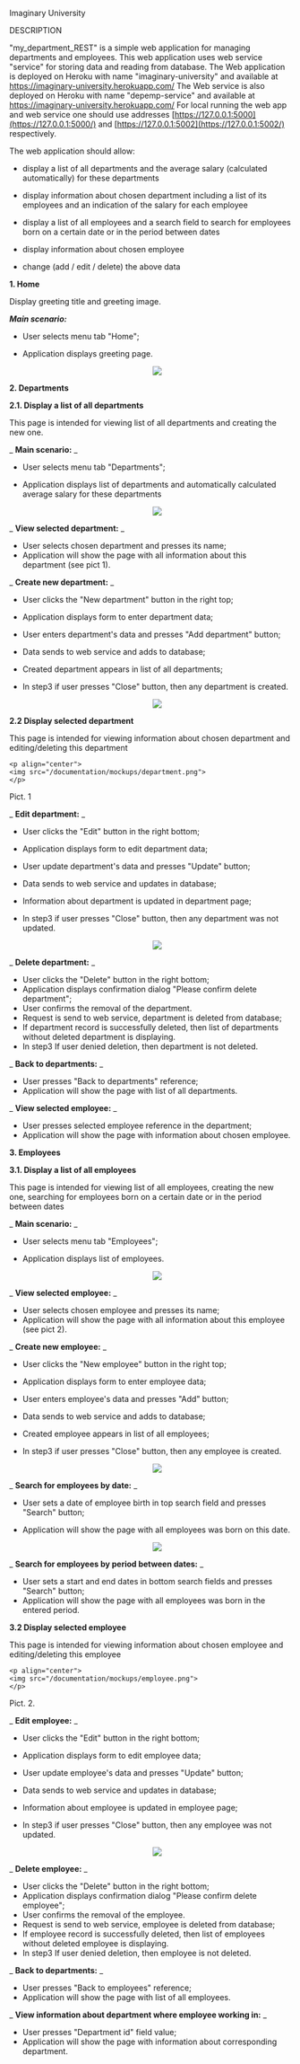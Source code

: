 Imaginary University

DESCRIPTION

&quot;my\_department\_REST&quot; is a simple web application for managing departments and employees. This web application uses web service &quot;service&quot; for storing data and reading from database. The Web application is deployed on Heroku with name &quot;imaginary-university&quot; and available at https://imaginary-university.herokuapp.com/ The Web service is also deployed on Heroku with name &quot;depemp-service&quot; and available at https://imaginary-university.herokuapp.com/ For local running the web app and web service one should use addresses [https://127.0.0.1:5000](https://127.0.0.1:5000/) and [https://127.0.0.1:5002](https://127.0.0.1:5002/) respectively.

The web application should allow:

- display a list of all departments and the average salary (calculated automatically) for these departments

- display information about chosen department including a list of its employees and an indication of the salary for each employee

- display a list of all employees and a search field to search for employees born on a certain date or in the period between dates

- display information about chosen employee

- change (add / edit / delete) the above data

**1. Home**

Display greeting title and greeting image.

_**Main scenario:**_

- User selects menu tab &quot;Home&quot;;
- Application displays greeting page.

    <p align="center">
    <img src="/documentation/mockups/home_page.png">
    </p>

**2. Departments**

**2.1. Display a list of all departments**

This page is intended for viewing list of all departments and creating the new one.

_ **Main scenario:** _

- User selects menu tab &quot;Departments&quot;;
- Application displays list of departments and automatically calculated average salary for these departments

    <p align="center">
    <img src="/documentation/mockups/departments_list.png">
    </p>

_ **View selected department:** _

- User selects chosen department and presses its name;
- Application will show the page with all information about this department (see pict 1).

_ **Create new department:** _

- User clicks the &quot;New department&quot; button in the right top;
- Application displays form to enter department data;
- User enters department&#39;s data and presses &quot;Add department&quot; button;
- Data sends to web service and adds to database;
- Created department appears in list of all departments;
- In step3 if user presses &quot;Close&quot; button, then any department is created.

    <p align="center">
    <img src="/documentation/mockups/add_department.png">
    </p>

**2.2 Display selected department**

This page is intended for viewing information about chosen department and editing/deleting this department

    <p align="center">
    <img src="/documentation/mockups/department.png">
    </p>

Pict. 1

_ **Edit department:** _

- User clicks the &quot;Edit&quot; button in the right bottom;
- Application displays form to edit department data;
- User update department&#39;s data and presses &quot;Update&quot; button;
- Data sends to web service and updates in database;
- Information about department is updated in department page;
- In step3 if user presses &quot;Close&quot; button, then any department was not updated. 

    <p align="center">
    <img src="/documentation/mockups/update_department.png">
    </p>

_ **Delete department:** _

- User clicks the &quot;Delete&quot; button in the right bottom;
- Application displays confirmation dialog &quot;Please confirm delete department&quot;;
- User confirms the removal of the department.
- Request is send to web service, department is deleted from database;
- If department record is successfully deleted, then list of departments without deleted department is displaying.
- In step3 If user denied deletion, then department is not deleted.

_ **Back to departments:** _

- User presses &quot;Back to departments&quot; reference;
- Application will show the page with list of all departments.

_ **View selected employee:** _

- User presses selected employee reference in the department;
- Application will show the page with information about chosen employee.

**3. Employees**

**3.1. Display a list of all employees**

This page is intended for viewing list of all employees, creating the new one, searching for employees born on a certain date or in the period between dates

_ **Main scenario:** _

- User selects menu tab &quot;Employees&quot;;
- Application displays list of employees.

    <p align="center">
    <img src="/documentation/mockups/employees_list.png">
    </p>

_ **View selected employee:** _

- User selects chosen employee and presses its name;
- Application will show the page with all information about this employee (see pict 2).

_ **Create new employee:** _

- User clicks the &quot;New employee&quot; button in the right top;
- Application displays form to enter employee data;
- User enters employee&#39;s data and presses &quot;Add&quot; button;
- Data sends to web service and adds to database;
- Created employee appears in list of all employees;
- In step3 if user presses &quot;Close&quot; button, then any employee is created.

    <p align="center">
    <img src="/documentation/mockups/add_employee.png">
    </p>

_ **Search for employees by date:** _

- User sets a date of employee birth in top search field and presses &quot;Search&quot; button;
- Application will show the page with all employees was born on this date.

    <p align="center">
    <img src="/documentation/mockups/search_results.png">
    </p>

_ **Search for employees by period between dates:** _

- User sets a start and end dates in bottom search fields and presses &quot;Search&quot; button;
- Application will show the page with all employees was born in the entered period.

**3.2 Display selected employee**

This page is intended for viewing information about chosen employee and editing/deleting this employee

    <p align="center">
    <img src="/documentation/mockups/employee.png">
    </p>

Pict. 2.

_ **Edit employee:** _

- User clicks the &quot;Edit&quot; button in the right bottom;
- Application displays form to edit employee data;
- User update employee&#39;s data and presses &quot;Update&quot; button;
- Data sends to web service and updates in database;
- Information about employee is updated in employee page;
- In step3 if user presses &quot;Close&quot; button, then any employee was not updated.

    <p align="center">
    <img src="/documentation/mockups/update_employee.png">
    </p>

_ **Delete employee:** _

- User clicks the &quot;Delete&quot; button in the right bottom;
- Application displays confirmation dialog &quot;Please confirm delete employee&quot;;
- User confirms the removal of the employee.
- Request is send to web service, employee is deleted from database;
- If employee record is successfully deleted, then list of employees without deleted employee is displaying.
- In step3 If user denied deletion, then employee is not deleted.

_ **Back to departments:** _

- User presses &quot;Back to employees&quot; reference;
- Application will show the page with list of all employees.

_ **View information about department where employee working in:** _

- User presses &quot;Department id&quot; field value;
- Application will show the page with information about corresponding department.
